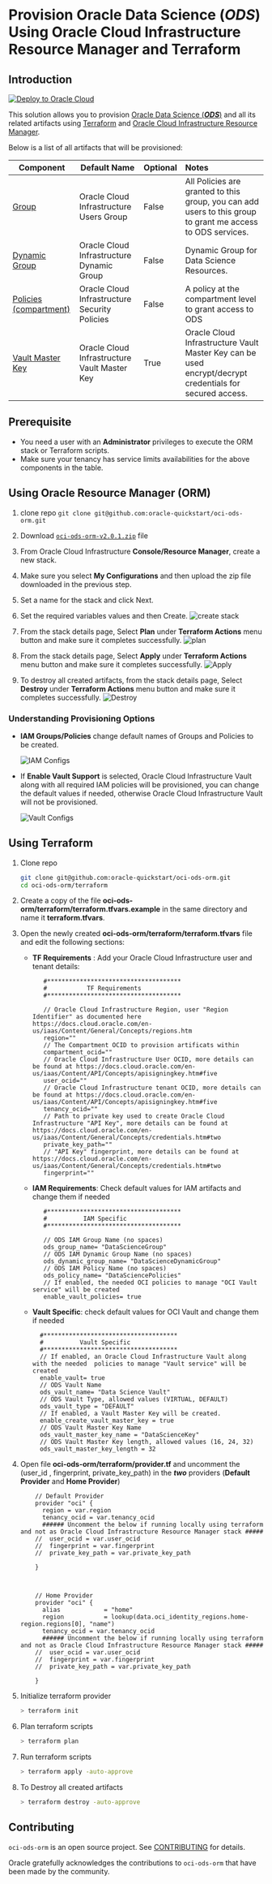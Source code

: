 # Provision Oracle Data Science (**_ODS_**) Using Oracle Cloud Infrastructure Resource Manager and Terraform

## Introduction

[![Deploy to Oracle Cloud](https://oci-resourcemanager-plugin.plugins.oci.oraclecloud.com/latest/deploy-to-oracle-cloud.svg)](https://cloud.oracle.com/resourcemanager/stacks/create?zipUrl=https://github.com/oracle-quickstart/oci-ods-orm/releases/download/v2.0.0.1/oci-ods-orm-v2.0.1.zip)

This solution allows you to provision [Oracle Data Science (**_ODS_**)](https://docs.cloud.oracle.com/en-us/iaas/data-science/using/data-science.htm) and all its related artifacts using [Terraform](https://www.terraform.io/docs/providers/oci/index.html) and [Oracle Cloud Infrastructure Resource Manager](https://docs.cloud.oracle.com/en-us/iaas/Content/ResourceManager/Concepts/resourcemanager.htm).

Below is a list of all artifacts that will be provisioned:

| Component    | Default Name            | Optional |  Notes
|--------------|-------------------------|----------|:-----------|
| [Group](https://docs.cloud.oracle.com/en-us/iaas/Content/Identity/Tasks/managinggroups.htm)        | Oracle Cloud Infrastructure Users Group              | False    | All Policies are granted to this group, you can add users to this group to grant me access to ODS services.
| [Dynamic Group](https://docs.cloud.oracle.com/en-us/iaas/Content/Identity/Tasks/managingdynamicgroups.htm) | Oracle Cloud Infrastructure Dynamic Group           | False    | Dynamic Group for Data Science Resources.
| [Policies (compartment)](https://docs.cloud.oracle.com/en-us/iaas/Content/Identity/Concepts/policygetstarted.htm)   | Oracle Cloud Infrastructure Security Policies        | False              | A policy at the compartment level to grant access to ODS
| [Vault Master Key](https://docs.cloud.oracle.com/en-us/iaas/Content/KeyManagement/Concepts/keyoverview.htm) | Oracle Cloud Infrastructure Vault Master Key             | True     | Oracle Cloud Infrastructure Vault Master Key can be used encrypt/decrypt credentials for secured access.

## Prerequisite

- You need a user with an **Administrator** privileges to execute the ORM stack or Terraform scripts.
- Make sure your tenancy has service limits availabilities for the above components in the table.

## Using Oracle Resource Manager (ORM)

1. clone repo `git clone git@github.com:oracle-quickstart/oci-ods-orm.git`
1. Download [`oci-ods-orm-v2.0.1.zip`](https://github.com/oracle-quickstart/oci-ods-orm/releases/download/v2.0.0.1/oci-ods-orm-v2.0.1.zip) file
1. From Oracle Cloud Infrastructure **Console/Resource Manager**, create a new stack.
1. Make sure you select **My Configurations** and then upload the zip file downloaded in the previous step.
1. Set a name for the stack and click Next.
1. Set the required variables values and then Create.
    ![create stack](images/create_stack.gif)

1. From the stack details page, Select **Plan** under **Terraform Actions** menu button and make sure it completes successfully.
    ![plan](images/plan.png)

1. From the stack details page, Select **Apply** under **Terraform Actions** menu button and make sure it completes successfully.
    ![Apply](images/apply.png)

1. To destroy all created artifacts, from the stack details page, Select **Destroy** under **Terraform Actions** menu button and make sure it completes successfully.
    ![Destroy](images/destroy.png)

### Understanding Provisioning Options

- **IAM Groups/Policies** change default names of Groups and Policies to be created.

    ![IAM Configs](images/orm_iam.png)

- If **Enable Vault Support** is selected, Oracle Cloud Infrastructure Vault along with all required IAM policies will be provisioned, you can change the default values if needed, otherwise Oracle Cloud Infrastructure Vault will not be provisioned.

    ![Vault Configs](images/orm_vault.png)

## Using Terraform

1. Clone repo

   ```bash
   git clone git@github.com:oracle-quickstart/oci-ods-orm.git
   cd oci-ods-orm/terraform
   ```

1. Create a copy of the file **oci-ods-orm/terraform/terraform.tfvars.example** in the same directory and name it **terraform.tfvars**.
1. Open the newly created **oci-ods-orm/terraform/terraform.tfvars** file and edit the following sections:
    - **TF Requirements** : Add your Oracle Cloud Infrastructure user and tenant details:

        ```text
           #*************************************
           #           TF Requirements
           #*************************************
           
           // Oracle Cloud Infrastructure Region, user "Region Identifier" as documented here https://docs.cloud.oracle.com/en-us/iaas/Content/General/Concepts/regions.htm
           region=""
           // The Compartment OCID to provision artificats within
           compartment_ocid=""
           // Oracle Cloud Infrastructure User OCID, more details can be found at https://docs.cloud.oracle.com/en-us/iaas/Content/API/Concepts/apisigningkey.htm#five
           user_ocid=""
           // Oracle Cloud Infrastructure tenant OCID, more details can be found at https://docs.cloud.oracle.com/en-us/iaas/Content/API/Concepts/apisigningkey.htm#five
           tenancy_ocid=""
           // Path to private key used to create Oracle Cloud Infrastructure "API Key", more details can be found at https://docs.cloud.oracle.com/en-us/iaas/Content/General/Concepts/credentials.htm#two
           private_key_path=""
           // "API Key" fingerprint, more details can be found at https://docs.cloud.oracle.com/en-us/iaas/Content/General/Concepts/credentials.htm#two
           fingerprint=""
        ```

    - **IAM Requirements**: Check default values for IAM artifacts and change them if needed

        ```text
           #*************************************
           #          IAM Specific
           #*************************************
           
           // ODS IAM Group Name (no spaces)
           ods_group_name= "DataScienceGroup"
           // ODS IAM Dynamic Group Name (no spaces)
           ods_dynamic_group_name= "DataScienceDynamicGroup"
           // ODS IAM Policy Name (no spaces)
           ods_policy_name= "DataSciencePolicies"
           // If enabled, the needed OCI policies to manage "OCI Vault service" will be created 
           enable_vault_policies= true
        ```

    - **Vault Specific**: check default values for OCI Vault and change them if needed

        ```text
          #*************************************
          #          Vault Specific
          #*************************************
          // If enabled, an Oracle Cloud Infrastructure Vault along with the needed  policies to manage "Vault service" will be created
          enable_vault= true
          // ODS Vault Name
          ods_vault_name= "Data Science Vault"
          // ODS Vault Type, allowed values (VIRTUAL, DEFAULT)
          ods_vault_type = "DEFAULT"
          // If enabled, a Vault Master Key will be created.
          enable_create_vault_master_key = true
          // ODS Vault Master Key Name
          ods_vault_master_key_name = "DataScienceKey"
          // ODS Vault Master Key length, allowed values (16, 24, 32)
          ods_vault_master_key_length = 32
        ```

1. Open file **oci-ods-orm/terraform/provider.tf** and uncomment the (user_id , fingerprint, private_key_path) in the **_two_** providers (**Default Provider** and **Home Provider**)

    ```text
        // Default Provider
        provider "oci" {
          region = var.region
          tenancy_ocid = var.tenancy_ocid
          ###### Uncomment the below if running locally using terraform and not as Oracle Cloud Infrastructure Resource Manager stack #####
        //  user_ocid = var.user_ocid
        //  fingerprint = var.fingerprint
        //  private_key_path = var.private_key_path
          
        }
        
        
        
        // Home Provider
        provider "oci" {
          alias            = "home"
          region           = lookup(data.oci_identity_regions.home-region.regions[0], "name")
          tenancy_ocid = var.tenancy_ocid
          ###### Uncomment the below if running locally using terraform and not as Oracle Cloud Infrastructure Resource Manager stack #####
        //  user_ocid = var.user_ocid
        //  fingerprint = var.fingerprint
        //  private_key_path = var.private_key_path
        
        }
    ```

1. Initialize terraform provider

    ```bash
    > terraform init
    ```

1. Plan terraform scripts

    ```bash
    > terraform plan
   ```

1. Run terraform scripts

    ```bash
    > terraform apply -auto-approve
   ```

1. To Destroy all created artifacts

    ```bash
    > terraform destroy -auto-approve
   ```

## Contributing

`oci-ods-orm` is an open source project. See [CONTRIBUTING](CONTRIBUTING.md) for details.

Oracle gratefully acknowledges the contributions to `oci-ods-orm` that have been made by the community.
